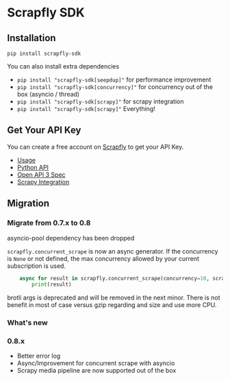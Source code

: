 # Scrapfly SDK

## Installation

`pip install scrapfly-sdk`

You can also install extra dependencies

* `pip install "scrapfly-sdk[seepdup]"` for performance improvement
* `pip install "scrapfly-sdk[concurrency]"` for concurrency out of the box (asyncio / thread)
* `pip install "scrapfly-sdk[scrapy]"` for scrapy integration
* `pip install "scrapfly-sdk[scrapy]"` Everything!

## Get Your API Key

You can create a free account on [Scrapfly](https://scrapfly.io/register) to get your API Key.

* [Usage](https://scrapfly.io/docs/sdk/python)
* [Python API](https://scrapfly.github.io/python-scrapfly/scrapfly)
* [Open API 3 Spec](https://scrapfly.io/docs/openapi#get-/scrape) 
* [Scrapy Integration](https://scrapfly.io/docs/sdk/scrapy)

## Migration

### Migrate from 0.7.x to 0.8

asyncio-pool dependency has been dropped

`scrapfly.concurrent_scrape` is now an async generator. If the concurrency is `None` or not defined, the max concurrency allowed by
your current subscription is used.

```python
    async for result in scrapfly.concurrent_scrape(concurrency=10, scrape_configs=[ScrapConfig(...), ...]):
        print(result)
```

brotli args is deprecated and will be removed in the next minor. There is not benefit in most of case
versus gzip regarding and size and use more CPU.

### What's new

### 0.8.x

* Better error log
* Async/Improvement for concurrent scrape with asyncio
* Scrapy media pipeline are now supported out of the box



